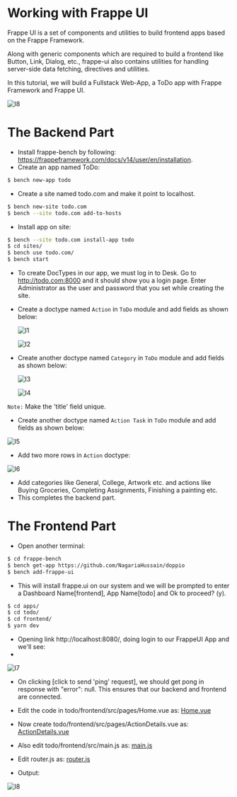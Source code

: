 # Working with Frappe UI

Frappe UI is a set of components and utilities to build frontend apps based on the Frappe Framework.

Along with generic components which are required to build a frontend like Button, Link, Dialog, etc., frappe-ui also contains utilities for handling server-side data fetching, directives and utilities.

In this tutorial, we will build a Fullstack Web-App, a ToDo app with Frappe Framework and Frappe UI. 

![I8](https://github.com/Diya050/gd_workshops/assets/124448340/5bdeb7a8-1fd2-43fd-8799-95def6e34fb0)

# The Backend Part

- Install frappe-bench by following: https://frappeframework.com/docs/v14/user/en/installation.
- Create an app named ToDo:
```bash
$ bench new-app todo
```
- Create a site named todo.com and make it point to localhost.
```bash
$ bench new-site todo.com
$ bench --site todo.com add-to-hosts
```
- Install app on site:
```bash
$ bench --site todo.com install-app todo
$ cd sites/
$ bench use todo.com/
$ bench start
```
- To create DocTypes in our app, we must log in to Desk. Go to http://todo.com:8000 and it should show you a login page. Enter Administrator as the user and password that you set while creating the site.
- Create a doctype named `Action` in `ToDo` module and add fields as shown below:

  ![I1](https://github.com/Diya050/gd_workshops/assets/124448340/78d3dbcb-16dd-4663-a411-c774bf897fd9)


  ![I2](https://github.com/Diya050/gd_workshops/assets/124448340/d5802769-4011-428e-9875-6fd87c70b9c4)
  
- Create another doctype named `Category` in `ToDo` module and add fields as shown below:

  ![I3](https://github.com/Diya050/gd_workshops/assets/124448340/36a9e361-9258-4ed7-8c2b-db06db173793)

  ![I4](https://github.com/Diya050/gd_workshops/assets/124448340/df0dff34-19b8-4045-819b-293efad9643c)

`Note:` Make the 'title' field unique.

- Create another doctype named `Action Task` in `ToDo` module and add fields as shown below:

 ![I5](https://github.com/Diya050/gd_workshops/assets/124448340/d6f044be-1431-4899-972d-979f79759ce1)


- Add two more rows in `Action` doctype:

![I6](https://github.com/Diya050/gd_workshops/assets/124448340/aab37b9f-46a5-4691-903f-f0202d4660f5)

- Add categories like General, College, Artwork etc. and actions like Buying Groceries, Completing Assignments, Finishing a painting etc.
- This completes the backend part.

# The Frontend Part

- Open another terminal:
```bash
$ cd frappe-bench
$ bench get-app https://github.com/NagariaHussain/doppio
$ bench add-frappe-ui
```
- This will install frappe.ui on our system and we will be prompted to enter a Dashboard Name[frontend], App Name[todo] and Ok to proceed? (y).
```bash
$ cd apps/
$ cd todo/
$ cd frontend/
$ yarn dev
```
- Opening link http://localhost:8080/, doing login to our FrappeUI App and we'll see:
- 
![I7](https://github.com/Diya050/gd_workshops/assets/124448340/f9c74628-320c-4fb9-978c-a5f7501cb323)

- On clicking [click to send 'ping' request], we should get pong in response with "error": null. This ensures that our backend and frontend are connected.
- Edit the code in todo/frontend/src/pages/Home.vue as:
 [Home.vue](frappeUIcode/home.vue)

- Now create todo/frontend/src/pages/ActionDetails.vue as:
[ActionDetails.vue](frappeUIcode/actionDetails.vue)

- Also edit todo/frontend/src/main.js as:
[main.js](frappeUIcode/main.js)

- Edit router.js as:
[router.js](frappeUIcode/router.js)

- Output:
  
![I8](https://github.com/Diya050/gd_workshops/assets/124448340/5bdeb7a8-1fd2-43fd-8799-95def6e34fb0)

